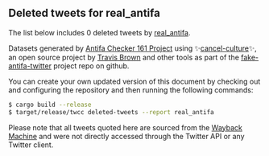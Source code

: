 ## Deleted tweets for real_antifa

The list below includes 0 deleted tweets by
[real_antifa](https://twitter.com/real_antifa).



Datasets generated by [Antifa Checker 161 Project](https://twitter.com/antifacheck161) using ✨[cancel-culture](https://github.com/travisbrown/cancel-culture)✨, an open source project by 
[Travis Brown](https://twitter.com/travisbrown) and other tools as part of the 
[fake-antifa-twitter](https://github.com/antifacheck161/fake-antifa-twitter) project repo on github.

You can create your own updated version of this document by checking out and configuring the
repository and then running the following commands:

```bash
$ cargo build --release
$ target/release/twcc deleted-tweets --report real_antifa
```

Please note that all tweets quoted here are sourced from the
[Wayback Machine](https://web.archive.org) and were not directly accessed through the Twitter API or
any Twitter client.

